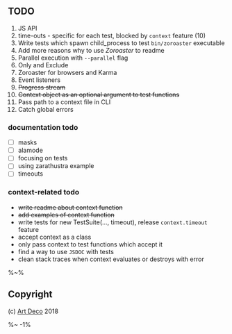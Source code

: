 ## TODO

1. JS API
2. time-outs - specific for each test, blocked by `context` feature (10)
3. Write tests which spawn child_process to test `bin/zoroaster` executable
4. Add more reasons why to use _Zoroaster_ to readme
5. Parallel execution with `--parallel` flag
6. Only and Exclude
7. Zoroaster for browsers and Karma
8. Event listeners
9. ~~Progress stream~~
10. ~~Context object as an optional argument to test functions~~
11. Pass path to a context file in CLI
12. Catch global errors

### documentation todo

- [ ] masks
- [ ] alamode
- [ ] focusing on tests
- [ ] using zarathustra example
- [ ] timeouts

### context-related todo

 - ~~write readme about context function~~
 - ~~add examples of context function~~
 - write tests for new TestSuite(..., timeout), release `context.timeout` feature
 - accept context as a class
 - only pass context to test functions which accept it
 - find a way to use `JSDOC` with tests
 - clean stack traces when context evaluates or destroys with error

%~%

## Copyright

(c) [Art Deco][1] 2018

[1]: https://artdeco.bz
[2]: #assertion-library
[3]: https://zoroaster.co.uk
[4]: https://zoroaster.co.uk/playground
[5]: https://npmjs.org/packages/assert-throws

%~ -1%